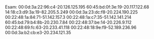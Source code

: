 Esam: 
00:0d:3a:22:96:c4-20.126.125.195
60:45:bd:0f:3e:19-20.117.122.68
14:18:c3:d9:3a:19-82.205.5.249
00:0d:3a:23:dc:f8-20.224.190.225
00:22:48:1a:84:71-51.142.157.3
00:22:48:1a:c7:35-51.142.141.214
60:45:bd:79:b4:8b-20.230.7.84
00:22:48:37:be:14-20.226.9.112
00:22:48:69:fc:63-20.233.41.118
00:22:48:18:9e:f9-52.189.236.96
00:0d:3a:b2:cb:e3-20.234.121.35
